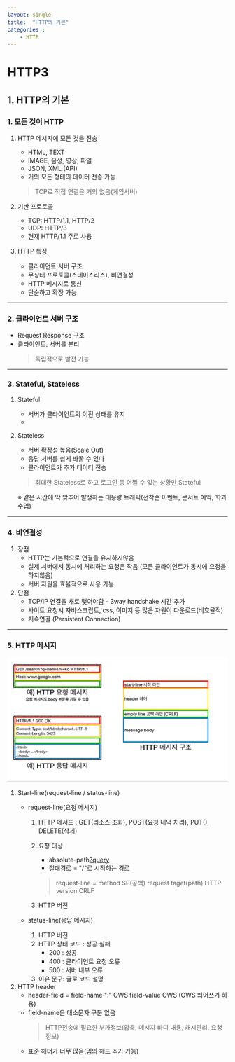 ```yaml
---
layout: single
title:  "HTTP의 기본"
categories : 
    - HTTP
---
```


# HTTP3

## 1. HTTP의 기본

### 1. 모든 것이 HTTP
1. HTTP 메시지에 모든 것을 전송
   - HTML, TEXT
   - IMAGE, 음성, 영상, 파일
   - JSON, XML (API)
   - 거의 모든 형태의 데이터 전송 가능
    > TCP로 직접 연결은 거의 없음(게임서버)

2. 기반 프로토콜
    - TCP: HTTP/1.1, HTTP/2
    - UDP: HTTP/3
    - 현재 HTTP/1.1 주로 사용

3. HTTP 특징
   - 클라이언트 서버 구조
   - 무상태 프로토콜(스테이스리스), 비연결성
   - HTTP 메시지로 통신
   - 단순하고 확장 가능

---

### 2. 클라이언트 서버 구조
   - Request Response 구조
   - 클라이언트, 서버를 분리
        > 독립적으로 발전 가능

---

### 3. Stateful, Stateless
  1.  Stateful
       - 서버가 클라이언트의 이전 상태를 유지
       - 
  2.  Stateless
       - 서버 확장성 높음(Scale Out)
       - 응답 서버를 쉽게 바꿀 수 있다
       - 클라이언트가 추가 데이터 전송
        > 최대한 Stateless로 하고 로그인 등 어쩔 수 없는 상황만 Stateful

        ※ 같은 시간에 딱 맞추어 발생하는 대용량 트래픽(선착순 이벤트, 콘서트 예약, 학과수업)
---

### 4. 비연결성
   1. 장점  
      - HTTP는 기본적으로 연결을 유지하지않음
      - 실제 서버에서 동시에 처리하는 요청은 작음  (모든 클라이언트가 동시에 요청을 하지않음)
      - 서버 자원을 효율적으로 사용 가능
   2. 단점
      - TCP/IP 연결을 새로 맺어야함 - 3way handshake 시간 추가
      - 사이트 요청시 자바스크립트, css, 이미지 등 많은 자원이 다운로드(비효율적)
      - 지속연결 (Persistent Connection)

---

### 5. HTTP 메시지

 ![HTTP](../../img/HTTP2.png)

   1. Start-line(request-line / status-line)
      - request-line(요청 메시지)
        1. HTTP 메서드 : GET(리소스 조회), POST(요청 내역 처리), PUT(), DELETE(삭제)

        2. 요청 대상 
           - absolute-path[?query](절대경로[?쿼리])
           - 절대경로 = "/"로 시작하는 경로
            > request-line = method SP(공백) request taget(path) HTTP-version CRLF

        3. HTTP 버전
   
      - status-line(응답 메시지)
        1. HTTP 버전
        2. HTTP 상태 코드 : 성공 실패
           - 200 : 성공
           - 400 : 클라이언트 요청 오류
           - 500 : 서버 내부 오류
        3.  이유 문구: 글로 코드 설명
   2. HTTP header
      - header-field = field-name ":" OWS field-value OWS (OWS 띄어쓰기 허용)
      - field-name은 대소문자 구분 없음
        > HTTP전송에 필요한 부가정보(압축, 메시지 바디 내용, 캐시관리, 요청정보)
      - 표준 헤더가 너무 많음(임의 헤드 추가 가능)